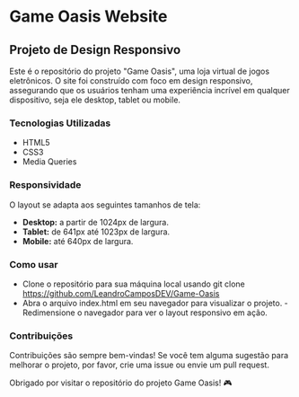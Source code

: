 # Game Oasis Website

## Projeto de Design Responsivo

Este é o repositório do projeto "Game Oasis", uma loja virtual de jogos eletrônicos. O site foi construído com foco em design responsivo, assegurando que os usuários tenham uma experiência incrível em qualquer dispositivo, seja ele desktop, tablet ou mobile.

### Tecnologias Utilizadas

- HTML5
- CSS3
- Media Queries

### Responsividade

O layout se adapta aos seguintes tamanhos de tela:

- **Desktop:** a partir de 1024px de largura.
- **Tablet:** de 641px até 1023px de largura.
- **Mobile:** até 640px de largura.

### Como usar

- Clone o repositório para sua máquina local usando git clone https://github.com/LeandroCamposDEV/Game-Oasis
- Abra o arquivo index.html em seu navegador para visualizar o projeto.
 -Redimensione o navegador para ver o layout responsivo em ação.

### Contribuições
Contribuições são sempre bem-vindas! Se você tem alguma sugestão para melhorar o projeto, por favor, crie uma issue ou envie um pull request.

Obrigado por visitar o repositório do projeto Game Oasis! 🎮

